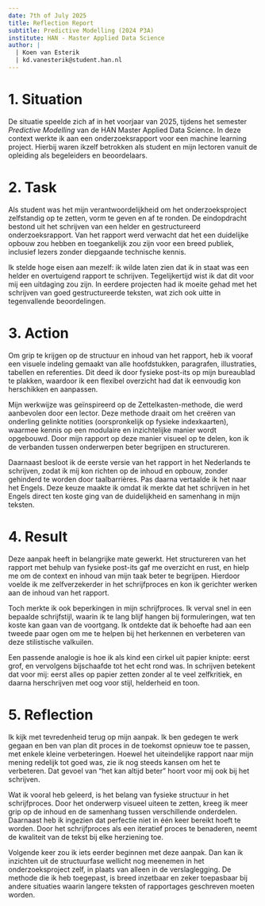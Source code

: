 ```yaml
---
date: 7th of July 2025
title: Reflection Report
subtitle: Predictive Modelling (2024 P3A)
institute: HAN - Master Applied Data Science
author: |
  | Koen van Esterik
  | kd.vanesterik@student.han.nl
---
```


# 1. Situation

De situatie speelde zich af in het voorjaar van 2025, tijdens het semester *Predictive Modelling* van de HAN Master Applied Data Science. In deze context werkte ik aan een onderzoeksrapport voor een machine learning project. Hierbij waren ikzelf betrokken als student en mijn lectoren vanuit de opleiding als begeleiders en beoordelaars.

# 2. Task

Als student was het mijn verantwoordelijkheid om het onderzoeksproject zelfstandig op te zetten, vorm te geven en af te ronden. De eindopdracht bestond uit het schrijven van een helder en gestructureerd onderzoeksrapport. Van het rapport werd verwacht dat het een duidelijke opbouw zou hebben en toegankelijk zou zijn voor een breed publiek, inclusief lezers zonder diepgaande technische kennis.

Ik stelde hoge eisen aan mezelf: ik wilde laten zien dat ik in staat was een helder en overtuigend rapport te schrijven. Tegelijkertijd wist ik dat dit voor mij een uitdaging zou zijn. In eerdere projecten had ik moeite gehad met het schrijven van goed gestructureerde teksten, wat zich ook uitte in tegenvallende beoordelingen.

# 3. Action

Om grip te krijgen op de structuur en inhoud van het rapport, heb ik vooraf een visuele indeling gemaakt van alle hoofdstukken, paragrafen, illustraties, tabellen en referenties. Dit deed ik door fysieke post-its op mijn bureaublad te plakken, waardoor ik een flexibel overzicht had dat ik eenvoudig kon herschikken en aanpassen.

Mijn werkwijze was geïnspireerd op de Zettelkasten-methode, die werd aanbevolen door een lector. Deze methode draait om het creëren van onderling gelinkte notities (oorspronkelijk op fysieke indexkaarten), waarmee kennis op een modulaire en inzichtelijke manier wordt opgebouwd. Door mijn rapport op deze manier visueel op te delen, kon ik de verbanden tussen onderwerpen beter begrijpen en structureren.

Daarnaast besloot ik de eerste versie van het rapport in het Nederlands te schrijven, zodat ik mij kon richten op de inhoud en opbouw, zonder gehinderd te worden door taalbarrières. Pas daarna vertaalde ik het naar het Engels. Deze keuze maakte ik omdat ik merkte dat het schrijven in het Engels direct ten koste ging van de duidelijkheid en samenhang in mijn teksten.

# 4. Result

Deze aanpak heeft in belangrijke mate gewerkt. Het structureren van het rapport met behulp van fysieke post-its gaf me overzicht en rust, en hielp me om de context en inhoud van mijn taak beter te begrijpen. Hierdoor voelde ik me zelfverzekerder in het schrijfproces en kon ik gerichter werken aan de inhoud van het rapport.

Toch merkte ik ook beperkingen in mijn schrijfproces. Ik verval snel in een bepaalde schrijfstijl, waarin ik te lang blijf hangen bij formuleringen, wat ten koste kan gaan van de voortgang. Ik ontdekte dat ik behoefte had aan een tweede paar ogen om me te helpen bij het herkennen en verbeteren van deze stilistische valkuilen.

Een passende analogie is hoe ik als kind een cirkel uit papier knipte: eerst grof, en vervolgens bijschaafde tot het echt rond was. In schrijven betekent dat voor mij: eerst alles op papier zetten zonder al te veel zelfkritiek, en daarna herschrijven met oog voor stijl, helderheid en toon.

# 5. Reflection

Ik kijk met tevredenheid terug op mijn aanpak. Ik ben gedegen te werk gegaan en ben van plan dit proces in de toekomst opnieuw toe te passen, met enkele kleine verbeteringen. Hoewel het uiteindelijke rapport naar mijn mening redelijk tot goed was, zie ik nog steeds kansen om het te verbeteren. Dat gevoel van “het kan altijd beter” hoort voor mij ook bij het schrijven.

Wat ik vooral heb geleerd, is het belang van fysieke structuur in het schrijfproces. Door het onderwerp visueel uiteen te zetten, kreeg ik meer grip op de inhoud en de samenhang tussen verschillende onderdelen. Daarnaast heb ik ingezien dat perfectie niet in één keer bereikt hoeft te worden. Door het schrijfproces als een iteratief proces te benaderen, neemt de kwaliteit van de tekst bij elke herziening toe.

Volgende keer zou ik iets eerder beginnen met deze aanpak. Dan kan ik inzichten uit de structuurfase wellicht nog meenemen in het onderzoeksproject zelf, in plaats van alleen in de verslaglegging. De methode die ik heb toegepast, is breed inzetbaar en zeker toepasbaar bij andere situaties waarin langere teksten of rapportages geschreven moeten worden.
